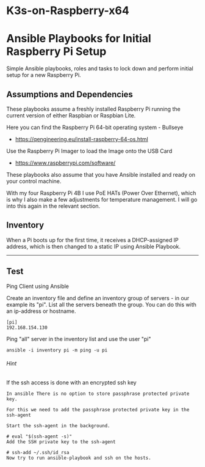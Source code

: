 # K3s-on-Raspberry-x64

<h1>Ansible Playbooks for Initial Raspberry Pi Setup</h1>
Simple Ansible playbooks, roles and tasks to lock down and perform initial setup for a new Raspberry Pi.

<h2>Assumptions and Dependencies</h2>
These playbooks assume a freshly installed Raspberry Pi running the current version of either Raspbian or Raspbian Lite.

Here you can find the Raspberry Pi 64-bit operating system - Bullseye
- https://qengineering.eu/install-raspberry-64-os.html

Use the Raspberry Pi Imager to load the Image onto the USB Card
- https://www.raspberrypi.com/software/

These playbooks also assume that you have Ansible installed and ready on your control machine.

With my four Raspberry Pi 4B I use PoE HATs (Power Over Ethernet), which is why I also make a few adjustments for temperature management. I will go into this again in the relevant section. 

<h2>Inventory</h2>
When a Pi boots up for the first time, it receives a DHCP-assigned IP address, which is then changed to a static IP using Ansible Playbook.

---
Test
---
Ping Client using Ansible

Create an inventory file and define an inventory group of servers - in our example its "pi".
List all the servers beneath the group. You can do this with an ip-address or hostname.
```
[pi]
192.168.154.130
```
Ping "all" server in the inventory list and use the user "pi"
```
ansible -i inventory pi -m ping -u pi
```

###### _Hint_

If the ssh access is done with an encrypted ssh key

````text
In ansible There is no option to store passphrase protected private key.

For this we need to add the passphrase protected private key in the ssh-agent

Start the ssh-agent in the background.

# eval "$(ssh-agent -s)"
Add the SSH private key to the ssh-agent

# ssh-add ~/.ssh/id_rsa
Now try to run ansible-playbook and ssh on the hosts.
````